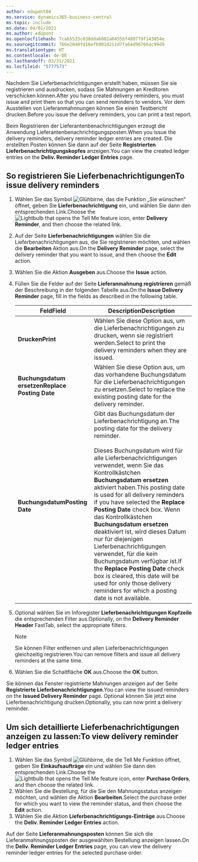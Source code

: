 ```yaml
---
author: edupont04
ms.service: dynamics365-business-central
ms.topic: include
ms.date: 04/01/2021
ms.author: edupont
ms.openlocfilehash: 7cab5533c038dda6082a0455bf480779f143854e
ms.sourcegitcommit: 766e2840fd16efb901d211d7fa64d96766ac99d9
ms.translationtype: HT
ms.contentlocale: de-DE
ms.lasthandoff: 03/31/2021
ms.locfileid: "5777573"
---
```

<span data-ttu-id="6d322-101">Nachdem Sie Lieferbenachrichtigungen erstellt haben, müssen Sie sie registrieren und ausdrucken, sodass Sie Mahnungen an Kreditoren verschicken können.</span><span class="sxs-lookup"><span data-stu-id="6d322-101">After you have created delivery reminders, you must issue and print them so that you can send reminders to vendors.</span></span> <span data-ttu-id="6d322-102">Vor dem Ausstellen von Lieferanmahnnungen können Sie einen Testbericht drucken.</span><span class="sxs-lookup"><span data-stu-id="6d322-102">Before you issue the delivery reminders, you can print a test report.</span></span>  

<span data-ttu-id="6d322-103">Beim Registrieren der Lieferantenbenachrichtigungen erzeugt die Anwendung Lieferantenbenachrichtigungsposten.</span><span class="sxs-lookup"><span data-stu-id="6d322-103">When you issue the delivery reminders, delivery reminder ledger entries are created.</span></span> <span data-ttu-id="6d322-104">Die erstellten Posten können Sie dann auf der Seite **Registrierten Lieferbenachrichtigungskopfes** anzeigen.</span><span class="sxs-lookup"><span data-stu-id="6d322-104">You can view the created ledger entries on the **Deliv. Reminder Ledger Entries** page.</span></span>  

## <a name="to-issue-delivery-reminders"></a><span data-ttu-id="6d322-105">So registrieren Sie Lieferbenachrichtigungen</span><span class="sxs-lookup"><span data-stu-id="6d322-105">To issue delivery reminders</span></span>  

1. <span data-ttu-id="6d322-106">Wählen Sie das Symbol ![Glühbirne, das die Funktion „Sie wünschen“](../../../media/ui-search/search_small.png "Tell me-Funktion") öffnet, geben Sie **Lieferbenachrichtigung** ein, und wählen Sie dann den entsprechenden Link.</span><span class="sxs-lookup"><span data-stu-id="6d322-106">Choose the ![Lightbulb that opens the Tell Me feature](../../../media/ui-search/search_small.png "Tell me what you want to do") icon, enter **Delivery Reminder**, and then choose the related link.</span></span>  
2. <span data-ttu-id="6d322-107">Auf der Seite **Lieferbenachrichtigungen** wählen Sie die Lieferbenachrichtigungen aus, die Sie registrieren möchten, und wählen die **Bearbeiten** Aktion aus.</span><span class="sxs-lookup"><span data-stu-id="6d322-107">On the **Delivery Reminder** page, select the delivery reminder that you want to issue, and then choose the **Edit** action.</span></span>  
3. <span data-ttu-id="6d322-108">Wählen Sie die Aktion **Ausgeben** aus.</span><span class="sxs-lookup"><span data-stu-id="6d322-108">Choose the **Issue** action.</span></span>  
4. <span data-ttu-id="6d322-109">Füllen Sie die Felder auf der Seite **Lieferanmahnung registrieren** gemäß der Beschreibung in der folgenden Tabelle aus.</span><span class="sxs-lookup"><span data-stu-id="6d322-109">On the **Issue Delivery Reminder** page, fill in the fields as described in the following table.</span></span>  

    |<span data-ttu-id="6d322-110">Feld</span><span class="sxs-lookup"><span data-stu-id="6d322-110">Field</span></span>|<span data-ttu-id="6d322-111">Description</span><span class="sxs-lookup"><span data-stu-id="6d322-111">Description</span></span>|  
    |---------------------------------|---------------------------------------|  
    |<span data-ttu-id="6d322-112">**Drucken**</span><span class="sxs-lookup"><span data-stu-id="6d322-112">**Print**</span></span>|<span data-ttu-id="6d322-113">Wählen Sie diese Option aus, um die Lieferbenachrichtigungen zu drucken, wenn sie registriert werden.</span><span class="sxs-lookup"><span data-stu-id="6d322-113">Select to print the delivery reminders when they are issued.</span></span>|  
    |<span data-ttu-id="6d322-114">**Buchungsdatum ersetzen**</span><span class="sxs-lookup"><span data-stu-id="6d322-114">**Replace Posting Date**</span></span>|<span data-ttu-id="6d322-115">Wählen Sie diese Option aus, um das vorhandene Buchungsdatum für die Lieferbenachrichtigungen zu ersetzen.</span><span class="sxs-lookup"><span data-stu-id="6d322-115">Select to replace the existing posting date for the delivery reminder.</span></span>|  
    |<span data-ttu-id="6d322-116">**Buchungsdatum**</span><span class="sxs-lookup"><span data-stu-id="6d322-116">**Posting Date**</span></span>|<span data-ttu-id="6d322-117">Gibt das Buchungsdatum der Lieferbenachrichtigung an.</span><span class="sxs-lookup"><span data-stu-id="6d322-117">The posting date for the delivery reminder.</span></span><br /><br /> <span data-ttu-id="6d322-118">Dieses Buchungsdatum wird für alle Lieferbenachrichtigungen verwendet, wenn Sie das Kontrollkästchen **Buchungsdatum ersetzen** aktiviert haben.</span><span class="sxs-lookup"><span data-stu-id="6d322-118">This posting date is used for all delivery reminders if you have selected the **Replace Posting Date** check box.</span></span> <span data-ttu-id="6d322-119">Wenn das Kontrollkästchen **Buchungsdatum ersetzen** deaktiviert ist, wird dieses Datum nur für diejenigen Lieferbenachrichtigungen verwendet, für die kein Buchungsdatum verfügbar ist.</span><span class="sxs-lookup"><span data-stu-id="6d322-119">If the **Replace Posting Date** check box is cleared, this date will be used for only those delivery reminders for which a posting date is not available.</span></span>|  

5. <span data-ttu-id="6d322-120">Optional wählen Sie im Inforegister **Lieferbenachrichtigungen Kopfzeile** die entsprechenden Filter aus.</span><span class="sxs-lookup"><span data-stu-id="6d322-120">Optionally, on the **Delivery Reminder Header** FastTab, select the appropriate filters.</span></span>  

    > [!NOTE]  
    >  <span data-ttu-id="6d322-121">Sie können Filter entfernen und allen Lieferbenachrichtigungen gleichzeitig registrieren.</span><span class="sxs-lookup"><span data-stu-id="6d322-121">You can remove filters and issue all delivery reminders at the same time.</span></span>  

6. <span data-ttu-id="6d322-122">Wählen Sie die Schaltfläche **OK** aus.</span><span class="sxs-lookup"><span data-stu-id="6d322-122">Choose the **OK** button.</span></span>  

<span data-ttu-id="6d322-123">Sie können das Fenster registrierte Mahnungen anzeigen auf der Seite **Registrierte Lieferbenachrichtigungen**.</span><span class="sxs-lookup"><span data-stu-id="6d322-123">You can view the issued reminders on the **Issued Delivery Reminder** page.</span></span> <span data-ttu-id="6d322-124">Optional können Sie jetzt eine Lieferbenachrichtigung drucken.</span><span class="sxs-lookup"><span data-stu-id="6d322-124">Optionally, you can now print a delivery reminder.</span></span>  

## <a name="to-view-delivery-reminder-ledger-entries"></a><span data-ttu-id="6d322-125">Um sich detaillierte Lieferbenachrichtigungen anzeigen zu lassen:</span><span class="sxs-lookup"><span data-stu-id="6d322-125">To view delivery reminder ledger entries</span></span>  

1. <span data-ttu-id="6d322-126">Wählen Sie das Symbol ![Glühbirne, die die Tell Me Funktion öffnet](../../../media/ui-search/search_small.png "Tell me-Funktion"), geben Sie **Einkaufsaufträge** ein und wählen Sie dann den entsprechenden Link.</span><span class="sxs-lookup"><span data-stu-id="6d322-126">Choose the ![Lightbulb that opens the Tell Me feature](../../../media/ui-search/search_small.png "Tell me what you want to do") icon, enter **Purchase Orders**, and then choose the related link.</span></span>  
2. <span data-ttu-id="6d322-127">Wählen Sie die Bestellung, für die Sie den Mahnungsstatus anzeigen möchten, und wählen die Aktion **Bearbeiten**.</span><span class="sxs-lookup"><span data-stu-id="6d322-127">Select the purchase order for which you want to view the reminder status, and then choose the **Edit** action.</span></span>  
3. <span data-ttu-id="6d322-128">Wählen Sie die Aktion **Lieferbenachrichtigungs-Einträge** aus.</span><span class="sxs-lookup"><span data-stu-id="6d322-128">Choose the **Deliv. Reminder Ledger Entries** action.</span></span>  

<span data-ttu-id="6d322-129">Auf der Seite **Lieferanmahnungsposten** können Sie sich die Lieferanmahnungsposten der ausgewählten Bestellung anzeigen lassen.</span><span class="sxs-lookup"><span data-stu-id="6d322-129">On the **Deliv. Reminder Ledger Entries** page, you can view the delivery reminder ledger entries for the selected purchase order.</span></span>  

